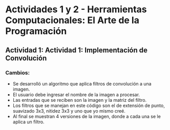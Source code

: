 <h1>Actividades 1 y 2 - Herramientas Computacionales: El Arte de la Programación</h1>
<h2>Actividad 1: Actividad 1: Implementación de Convolución</h2>
<h3>Cambios:</h3>
<ul>
  <li>Se desarrolló un algoritmo que aplica filtros de convolución a una imagen.</li>
  <li>El usuario debe ingresar el nombre de la imagen a procesar.</li>
  <li>Las entradas que se reciben son la imagen y la matriz del filtro.</li>
  <li>Los filtros que se manejan en este código son el de extensión de punto, suavizado 3x3, nitidez 3x3 y uno que yo mismo creé.</li>
  <li>Al final se muestran 4 versiones de la imagen, donde a cada una se le aplica un filtro.</li>
</ul>
